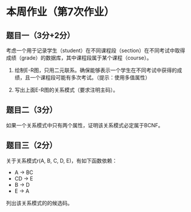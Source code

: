 # 本周作业（第7次作业）

## 题目一（3分+2分）
考虑一个用于记录学生（student）在不同课程段（section）在不同考试中取得成绩（grade）的数据库，其中课程段属于某个课程（course）。

1. 绘制E-R图，只用二元联系。确保能够表示一个学生在不同考试中获得的成绩，且一个课程段可能有多次考试。（提示：使用多值属性）

2. 写出上面E-R图的关系模式（要求注明主码）。

## 题目二（3分）
如果一个关系模式中只有两个属性，证明该关系模式必定属于BCNF。

## 题目三（2分）
关于关系模式r(A, B, C, D, E)，有如下函数依赖：

- A → BC
- CD → E
- B → D
- E → A

列出该关系模式的的候选码。